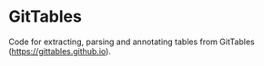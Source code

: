 # GitTables
Code for extracting, parsing and annotating tables from GitTables (https://gittables.github.io).
